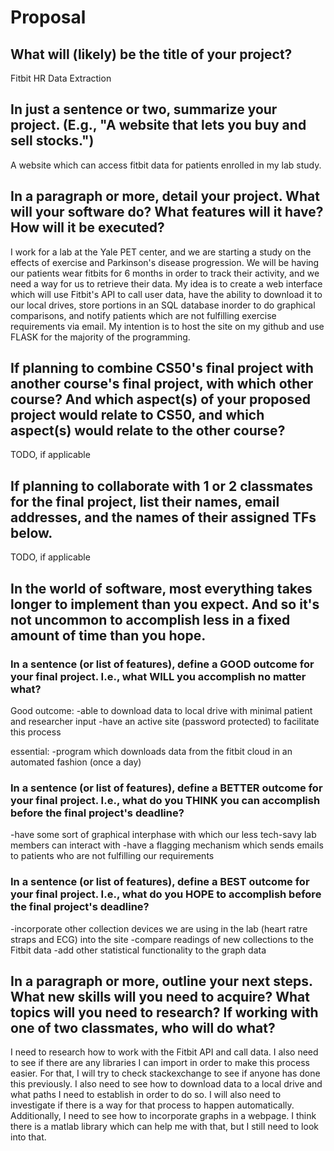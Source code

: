 # Proposal

## What will (likely) be the title of your project?

Fitbit HR Data Extraction

## In just a sentence or two, summarize your project. (E.g., "A website that lets you buy and sell stocks.")

A website which can access fitbit data for patients enrolled in my lab study.

## In a paragraph or more, detail your project. What will your software do? What features will it have? How will it be executed?

I work for a lab at the Yale PET center, and we are starting a study on the effects of exercise and Parkinson's disease progression.
We will be having our patients wear fitbits for 6 months in order to track their activity, and we need a way for us to retrieve their data.
My idea is to create a web interface which will use Fitbit's API to call user data, have the ability to download it to our local drives,
store portions in an SQL database inorder to do graphical comparisons, and notify patients which are not fulfilling exercise requirements via email.
My intention is to host the site on my github and use FLASK for the majority of the programming.

## If planning to combine CS50's final project with another course's final project, with which other course? And which aspect(s) of your proposed project would relate to CS50, and which aspect(s) would relate to the other course?

TODO, if applicable

## If planning to collaborate with 1 or 2 classmates for the final project, list their names, email addresses, and the names of their assigned TFs below.

TODO, if applicable

## In the world of software, most everything takes longer to implement than you expect. And so it's not uncommon to accomplish less in a fixed amount of time than you hope.

### In a sentence (or list of features), define a GOOD outcome for your final project. I.e., what WILL you accomplish no matter what?

Good outcome:
-able to download data to local drive with minimal patient and researcher input
-have an active site (password protected) to facilitate this process

essential:
-program which downloads data from the fitbit cloud in an automated fashion (once a day)

### In a sentence (or list of features), define a BETTER outcome for your final project. I.e., what do you THINK you can accomplish before the final project's deadline?

-have some sort of graphical interphase with which our less tech-savy lab members can interact with
-have a flagging mechanism which sends emails to patients who are not fulfilling our requirements

### In a sentence (or list of features), define a BEST outcome for your final project. I.e., what do you HOPE to accomplish before the final project's deadline?

-incorporate other collection devices we are using in the lab (heart ratre straps and ECG) into the site
-compare readings of new collections to the Fitbit data
-add other statistical functionality to the graph data

## In a paragraph or more, outline your next steps. What new skills will you need to acquire? What topics will you need to research? If working with one of two classmates, who will do what?

I need to research how to work with the Fitbit API and call data. I also need to see if there are any libraries I can import in order to make this process easier.
For that, I will try to check stackexchange to see if anyone has done this previously. I also need to see how to download data to a local drive and what paths I need to establish in order to do so.
I will also need to investigate if there is a way for that process to happen automatically. Additionally, I need to see how to incorporate graphs in a webpage. I think there is a matlab
library which can help me with that, but I still need to look into that.
